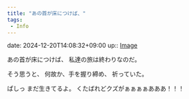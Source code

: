 ```yaml
---
title: "あの首が床につけば、"
tags:
 - Info
---
```


date: 2024-12-20T14:08:32+09:00
up:: [Image](Bar/Novel/Topics/Image.md)

あの首が床につけば、
私達の旅は終わりなのだ。

そう思うと、
何故か、手を握り締め、
祈っていた。

ぱしっ
まだ生きてるよ。
くたばれどクズがぁぁぁぁあああ！！！